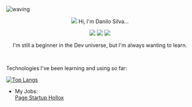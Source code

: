 ![waving](https://capsule-render.vercel.app/api?type=waving&height=150&fontAlign=80&fontAlignY=40&color=gradient)
<p align="center">
<img src="https://ezgif.com/images/loadcat.gif"/>
Hi, I'm Danilo Silva... 
<p  align="center">
<a href="https://www.linkedin.com/in/danilo-silva-628671b3/"><img src="https://img.shields.io/badge/-Danilo%20Silva-blue?style=flat-square&logo=Linkedin&logoColor=white&link=hhttps://www.linkedin.com/in/danilo-silva-628671b3/" /></a>  
<img src="https://visitor-badge.laobi.icu/badge?page_id=sia2602"/>
<img src="https://img.shields.io/github/followers/sia2602?style=social"/>  
</p>   
</p>  

<p align="center">
I'm still a beginner in the Dev universe, but I'm always wanting to learn.
</p>  
 
<br> 

Technologies I've been learning and using so far:

[![Top Langs](https://github-readme-stats.vercel.app/api/top-langs/?username=SIA2602&layout=compact&langs_count=4&hide=css,php)](https://github.com/SIA2602)
    
- My Jobs: <br />
  <a href="https://www.hollox.com.br/">Page Startup Hollox</a> 
